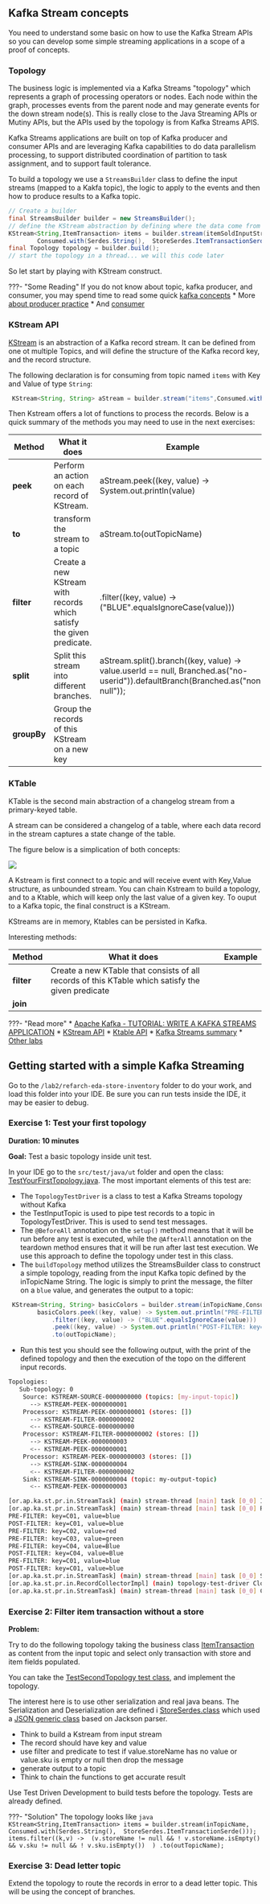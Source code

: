 ## Kafka Stream concepts

You need to understand some basic on how to use the Kafka Stream APIs so you can develop some simple streaming applications in a scope of a proof of concepts.

### Topology

The business logic is implemented via a Kafka Streams "topology" which represents a graph of processing operators or nodes. Each node within the graph, processes events from the parent node and may generate events for the down stream node(s). 
This is really close to the Java Streaming APIs or Mutiny APIs, but the APIs used by the topology is from Kafka Streams APIS.

Kafka Streams applications are built on top of Kafka producer and consumer APIs and are leveraging Kafka capabilities to do data parallelism processing, to support distributed coordination of partition to task assignment, and to support fault tolerance.

To build a topology we use a `StreamsBuilder` class to define the input streams (mapped to a Kakfa topic), the logic to apply to the events and then how to produce results to a Kafka topic.

```java
// Create a builder
final StreamsBuilder builder = new StreamsBuilder();
// define the KStream abstraction by defining where the data come from (topic) and in which format
KStream<String,ItemTransaction> items = builder.stream(itemSoldInputStreamName, 
        Consumed.with(Serdes.String(),  StoreSerdes.ItemTransactionSerde())); 
final Topology topology = builder.build();
// start the topology in a thread... we will this code later

```

So let start by playing with KStream construct.

???- "Some Reading"
    If you do not know about topic, kafka producer, and consumer, you may spend time to read some quick [kafka concepts](https://ibm.github.io/event-streams/about/key-concepts/)
    * More [about producer practice](https://ibm.github.io/event-streams/about/producing-messages/)
    * And [consumer](https://ibm.github.io/event-streams/about/consuming-messages/)
### KStream API

[KStream](https://kafka.apache.org/30/javadoc/org/apache/kafka/streams/kstream/KStream.html) is an abstraction of a Kafka record stream. It can be defined from one ot multiple Topics, and will define the structure of the Kafka
record key, and the record structure.

The following declaration is for consuming from topic named `items` with Key and Value of type `String`:

```java
 KStream<String, String> aStream = builder.stream("items",Consumed.with(Serdes.String(), Serdes.String()));
```

Then Kstream offers a lot of functions to process the records. Below is a quick summary of the methods you may need to use in the next exercises:

| Method | What it does | Example |
| --- | --- | --- | 
| **peek** | Perform an action on each record of KStream. | aStream.peek((key, value) -> System.out.println(value) |
| **to** | transform the stream to a topic | aStream.to(outTopicName) |
| **filter** | Create a new KStream with records which satisfy the given predicate. |  .filter((key, value) -> ("BLUE".equalsIgnoreCase(value))) |
| **split** | Split this stream into different branches. | aStream.split().branch((key, value) -> value.userId == null, Branched.as("no-userid")).defaultBranch(Branched.as("non-null"));|
| **groupBy** | Group the records of this KStream on a new key  | |

### KTable

KTable is the second main abstraction of a changelog stream from a primary-keyed table.

A stream can be considered a changelog of a table, where each data record in the stream captures a state change of the table.

The figure below is a simplication of both concepts:

![](./images/stream-table.png)

A Kstream is first connect to a topic and will receive event with Key,Value structure, as unbounded stream. You can chain Kstream to build a topology, and to a Ktable, which will keep only the last value of a given key. To ouput to a Kafka topic, the final construct is a KStream.

KStreams are in memory, Ktables can be persisted in Kafka.

Interesting methods:

| Method | What it does | Example |
| --- | --- | --- | 
| **filter** | Create a new KTable that consists of all records of this KTable which satisfy the given predicate| |
| **join** | | | 

???- "Read more"
    * [Apache Kafka - TUTORIAL: WRITE A KAFKA STREAMS APPLICATION](https://kafka.apache.org/31/documentation/streams/tutorial)
    * [KStream API](https://kafka.apache.org/30/javadoc/org/apache/kafka/streams/kstream/KStream.html)
    * [Ktable API](https://kafka.apache.org/30/javadoc/org/apache/kafka/streams/kstream/KTable.html)
    * [Kafka Streams summary](https://ibm-cloud-architecture.github.io/refarch-eda/technology/kafka-streams/)
    * [Other labs](https://ibm-cloud-architecture.github.io/refarch-eda/use-cases/kafka-streams/)

## Getting started with a simple Kafka Streaming 

Go to the `/lab2/refarch-eda-store-inventory` folder to do your work, and load this folder into your IDE. Be sure you can run tests inside the IDE, it may be easier to debug.

### Exercise 1: Test your first topology

**Duration: 10 minutes**

**Goal:** Test a basic topology inside unit test.

In your IDE go to the `src/test/java/ut` folder and open the class: [TestYourFirstTopology.java](https://github.ibm.com/boyerje/eda-tech-academy/blob/main/lab2/refarch-eda-store-inventory/src/test/java/ut/TestYourFirstTopology.java). The most important elements of this test are:

* The `TopologyTestDriver` is a class to test a Kafka Streams topology without Kafka
* the TestInputTopic is used to pipe test records to a topic in TopologyTestDriver. This is used to send test messages.
* The `@BeforeAll` annotation on the `setup()` method means that it will be run before any test is executed, while the `@AfterAll` annotation on the teardown method ensures that it will be run after last test execution.  We use this approach to define the topology under test in this class.
* The `buildTopology` method utilizes the StreamsBuilder class to construct a simple topology, reading from the input Kafka topic defined by the inTopicName String. The logic is simply to print the message, the filter on a `blue` value, and generates the output to a topic:

```java
 KStream<String, String> basicColors = builder.stream(inTopicName,Consumed.with(Serdes.String(), Serdes.String()));
        basicColors.peek((key, value) -> System.out.println("PRE-FILTER: key=" + key + ", value=" + value))
            .filter((key, value) -> ("BLUE".equalsIgnoreCase(value)))
            .peek((key, value) -> System.out.println("POST-FILTER: key=" + key + ", value=" + value))
            .to(outTopicName);
```

* Run this test you should see the following output, with the print of the defined topology and then the execution of the topo on the different input records.

```sh
Topologies:
   Sub-topology: 0
    Source: KSTREAM-SOURCE-0000000000 (topics: [my-input-topic])
      --> KSTREAM-PEEK-0000000001
    Processor: KSTREAM-PEEK-0000000001 (stores: [])
      --> KSTREAM-FILTER-0000000002
      <-- KSTREAM-SOURCE-0000000000
    Processor: KSTREAM-FILTER-0000000002 (stores: [])
      --> KSTREAM-PEEK-0000000003
      <-- KSTREAM-PEEK-0000000001
    Processor: KSTREAM-PEEK-0000000003 (stores: [])
      --> KSTREAM-SINK-0000000004
      <-- KSTREAM-FILTER-0000000002
    Sink: KSTREAM-SINK-0000000004 (topic: my-output-topic)
      <-- KSTREAM-PEEK-0000000003

[or.ap.ka.st.pr.in.StreamTask] (main) stream-thread [main] task [0_0] Initialized
[or.ap.ka.st.pr.in.StreamTask] (main) stream-thread [main] task [0_0] Restored and ready to run
PRE-FILTER: key=C01, value=blue
POST-FILTER: key=C01, value=blue
PRE-FILTER: key=C02, value=red
PRE-FILTER: key=C03, value=green
PRE-FILTER: key=C04, value=Blue
POST-FILTER: key=C04, value=Blue
PRE-FILTER: key=C01, value=blue
POST-FILTER: key=C01, value=blue
[or.ap.ka.st.pr.in.StreamTask] (main) stream-thread [main] task [0_0] Suspended running
[or.ap.ka.st.pr.in.RecordCollectorImpl] (main) topology-test-driver Closing record collector clean
[or.ap.ka.st.pr.in.StreamTask] (main) stream-thread [main] task [0_0] Closed clean
```

### Exercise 2: Filter item transaction without a store

**Problem:** 

Try to do the following topology taking the business class [ItemTransaction](https://github.ibm.com/boyerje/eda-tech-academy/blob/main/lab2/refarch-eda-store-inventory/src/main/java/ibm/gse/eda/stores/domain/ItemTransaction.java) as content from the input topic and select only transaction with store and item fields populated.

You can take the [TestSecondTopology test class](), and implement the topology.

The interest here is to use other serialization and real java beans. The Serialization and Deserialization are defined i [StoreSerdes.class](https://github.ibm.com/boyerje/eda-tech-academy/blob/main/lab2/refarch-eda-store-inventory/src/main/java/ibm/gse/eda/stores/infra/events/StoreSerdes.java) which used a [JSON generic class](https://github.ibm.com/boyerje/eda-tech-academy/blob/main/lab2/refarch-eda-store-inventory/src/main/java/ibm/gse/eda/stores/infra/events/JSONSerde.java) based on Jackson parser.

* Think to build a Kstream from input stream
* The record should have key and value
* use filter and predicate to test if value.storeName has no value or value.sku is empty or null then drop the message
* generate output to a topic
* Think to chain the functions to get accurate result

Use Test Driven Development to build tests before the topology. Tests are already defined.

???- "Solution"
    The topology looks like
    ```java
    KStream<String,ItemTransaction> items = builder.stream(inTopicName, 
                Consumed.with(Serdes.String(),  StoreSerdes.ItemTransactionSerde()));  
       items.filter((k,v) -> 
           (v.storeName != null && ! v.storeName.isEmpty() && v.sku != null && ! v.sku.isEmpty()) 
       )
    .to(outTopicName);
    ```

### Exercise 3: Dead letter topic

Extend the topology to route the records in error to a dead letter topic. This will be using the concept of branches.

